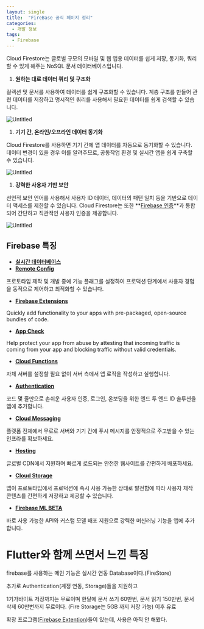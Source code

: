 ```yaml
---
layout: single
title:  "FireBase 공식 페이지 정리"
categories:
  - 개발 정보
tags:
  - Firebase
---
```


Cloud Firestore는 글로벌 규모의 모바일 및 웹 앱용 데이터를 쉽게 저장, 동기화, 쿼리할 수 있게 해주는 NoSQL 문서 데이터베이스입니다.
 

1. ****원하는 대로 데이터 쿼리 및 구조화****

컬렉션 및 문서를 사용하여 데이터를 쉽게 구조화할 수 있습니다. 계층 구조를 만들어 관련 데이터를 저장하고 명시적인 쿼리를 사용해서 필요한 데이터를 쉽게 검색할 수 있습니다.

![Untitled](FireBase%20%E1%84%80%E1%85%A9%E1%86%BC%E1%84%89%E1%85%B5%E1%86%A8%20%E1%84%91%E1%85%A6%E1%84%8B%E1%85%B5%E1%84%8C%E1%85%B5%20%E1%84%8C%E1%85%A5%E1%86%BC%E1%84%85%E1%85%B5%20b95e861cc7074e75b3840403b8d216e1/Untitled.png)

1. ****기기 간, 온라인/오프라인 데이터 동기화****

Cloud Firestore를 사용하면 기기 간에 앱 데이터를 자동으로 동기화할 수 있습니다. 데이터 변경이 있을 경우 이를 알려주므로, 공동작업 환경 및 실시간 앱을 쉽게 구축할 수 있습니다.

![Untitled](FireBase%20%E1%84%80%E1%85%A9%E1%86%BC%E1%84%89%E1%85%B5%E1%86%A8%20%E1%84%91%E1%85%A6%E1%84%8B%E1%85%B5%E1%84%8C%E1%85%B5%20%E1%84%8C%E1%85%A5%E1%86%BC%E1%84%85%E1%85%B5%20b95e861cc7074e75b3840403b8d216e1/Untitled%201.png)

1. ****강력한 사용자 기반 보안****

선언적 보안 언어를 사용해서 사용자 ID 데이터, 데이터의 패턴 일치 등을 기반으로 데이터 액세스를 제한할 수 있습니다. Cloud Firestore는 또한 **[Firebase 인증](https://firebase.google.com/products/auth?hl=ko)**과 통합되어 간단하고 직관적인 사용자 인증을 제공합니다.

![Untitled](FireBase%20%E1%84%80%E1%85%A9%E1%86%BC%E1%84%89%E1%85%B5%E1%86%A8%20%E1%84%91%E1%85%A6%E1%84%8B%E1%85%B5%E1%84%8C%E1%85%B5%20%E1%84%8C%E1%85%A5%E1%86%BC%E1%84%85%E1%85%B5%20b95e861cc7074e75b3840403b8d216e1/Untitled%202.png)

## Firebase 특징

- ****[실시간 데이터베이스](https://firebase.google.com/products/realtime-database?hl=ko)****
- ****[Remote Config](https://firebase.google.com/products/remote-config?hl=ko)****

프로토타입 제작 및 개발 중에 기능 플래그를 설정하여 프로덕션 단계에서 사용자 경험을 동적으로 제어하고 최적화할 수 있습니다.

- ****[Firebase Extensions](https://firebase.google.com/products/extensions?hl=ko)****

Quickly add functionality to your apps with pre-packaged, open-source bundles of code.

- ****[App Check](https://firebase.google.com/products/app-check?hl=ko)****

Help protect your app from abuse by attesting that incoming traffic is coming from your app and blocking traffic without valid credentials.

- ****[Cloud Functions](https://firebase.google.com/products/functions?hl=ko)****

자체 서버를 설정할 필요 없이 서버 측에서 앱 로직을 작성하고 실행합니다.

- ****[Authentication](https://firebase.google.com/products/auth?hl=ko)****

코드 몇 줄만으로 손쉬운 사용자 인증, 로그인, 온보딩을 위한 엔드 투 엔드 ID 솔루션을 앱에 추가합니다.

- ****[Cloud Messaging](https://firebase.google.com/products/cloud-messaging?hl=ko)****

플랫폼 전체에서 무료로 서버와 기기 간에 푸시 메시지를 안정적으로 주고받을 수 있는 인프라를 확보하세요.

- ****[Hosting](https://firebase.google.com/products/hosting?hl=ko)****

글로벌 CDN에서 지원하며 빠르게 로드되는 안전한 웹사이트를 간편하게 배포하세요.

- ****[Cloud Storage](https://firebase.google.com/products/storage?hl=ko)****

앱이 프로토타입에서 프로덕션에 즉시 사용 가능한 상태로 발전함에 따라 사용자 제작 콘텐츠를 간편하게 저장하고 제공할 수 있습니다.

- ****[Firebase ML BETA](https://firebase.google.com/products/ml?hl=ko)****

바로 사용 가능한 API와 커스텀 모델 배포 지원으로 강력한 머신러닝 기능을 앱에 추가합니다.

# Flutter와 함께 쓰면서 느낀 특징

firebase를 사용하는 메인 기능은 실시간 연동 Database이다.(FireStore)

추가로 Authentication(계정 연동, Storage)들을 지원하고

1기가바이트 저장까지는 무료이며 한달에 문서 쓰기 60만번, 문서 읽기 150만번, 문서 삭제 60만번까지 무료이다. (Fire Storage는 5GB 까지 저장 가능) 이후 유료

확장 프로그램([Firebase Extention](https://firebase.google.com/products/extensions?hl=ko))들이 있는데, 사용은 아직 안 해봤다.

#